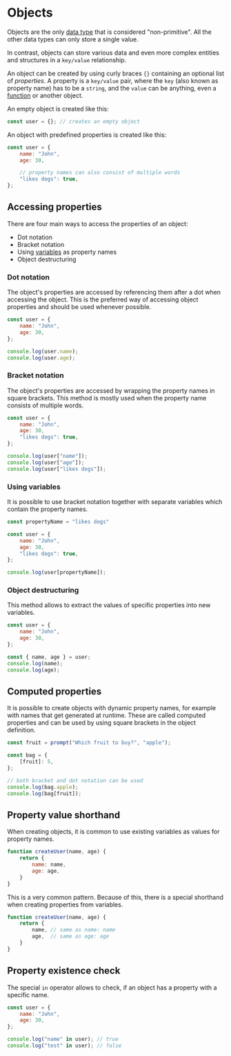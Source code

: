 # Objects

Objects are the only [data type](js_data_types.md) that is considered "non-primitive". All the other data types can only store a single value.

In contrast, objects can store various data and even more complex entities and structures in a `key/value` relationship.

An object can be created by using curly braces `{}` containing an optional list of *properties*. A property is a `key/value` pair, where the `key` (also known as property name) has to be a `string`, and the `value` can be anything, even a [function](js_functions.md) or another object.

An empty object is created like this:

```js
const user = {}; // creates an empty object
```

An object with predefined properties is created like this:

```js
const user = {
	name: "John",
	age: 30,

	// property names can also consist of multiple words
	"likes dogs": true,
};
```

## Accessing properties

There are four main ways to access the properties of an object:
- Dot notation
- Bracket notation
- Using [variables](js_variables.md) as property names
- Object destructuring

### Dot notation

The object's properties are accessed by referencing them after a dot when accessing the object. This is the preferred way of accessing object properties and should be used whenever possible.

```js
const user = {
	name: "John",
	age: 30,
};

console.log(user.name);
console.log(user.age);
```

### Bracket notation

The object's properties are accessed by wrapping the property names in square brackets. This method is mostly used when the property name consists of multiple words.

```js
const user = {
	name: "John",
	age: 30,
	"likes dogs": true,
};

console.log(user["name"]);
console.log(user["age"]);
console.log(user["likes dogs"]);
```

### Using variables

It is possible to use bracket notation together with separate variables which contain the property names.

```js
const propertyName = "likes dogs"

const user = {
	name: "John",
	age: 30,
	"likes dogs": true,
};

console.log(user[propertyName]);
```

### Object destructuring

This method allows to extract the values of specific properties into new variables.

```js
const user = {
	name: "John",
	age: 30,
};

const { name, age } = user;
console.log(name);
console.log(age);
```

## Computed properties

It is possible to create objects with dynamic property names, for example with names that get generated at runtime. These are called computed properties and can be used by using square brackets in the object definition.

```js
const fruit = prompt("Which fruit to buy?", "apple");

const bag = {
	[fruit]: 5,
};

// both bracket and dot notation can be used
console.log(bag.apple);
console.log(bag[fruit]);
```

## Property value shorthand

When creating objects, it is common to use existing variables as values for property names.

```js
function createUser(name, age) {
	return {
		name: name,
		age: age,
	}
}
```

This is a very common pattern. Because of this, there is a special shorthand when creating properties from variables.

```js
function createUser(name, age) {
	return {
		name, // same as name: name
		age,  // same as age: age
	}
}
```

## Property existence check

The special `in` operator allows to check, if an object has a property with a specific name.

```js
const user = {
	name: "John",
	age: 30,
};

console.log("name" in user); // true
console.log("test" in user); // false
```